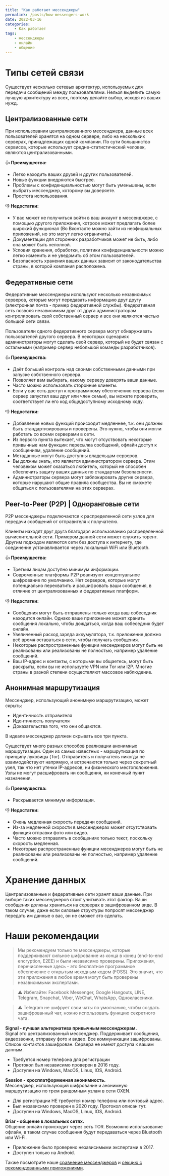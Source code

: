 ```yaml
---
title: "Как работают мессенджеры"
permalink: /posts/how-messengers-work
date: 2022-03-16
categories:
    - Как работает
tags:
    - мессенджеры
    - онлайн
    - общение
---
```


# Типы сетей связи

Существует несколько сетевых архитектур, используемых для передачи сообщений между пользователями. Нельзя выделить самую лучшую архитектуру из всех, поэтому делайте выбор, исходя из ваших нужд.

## Централизованные сети  
При использовании централизованного мессенджера, данные всех пользователей хранятся на одном сервере, либо на нескольких серверах, принадлежащих одной компании. По сути большинство сервисов, которые использует средне-статистический человек, являются централизованными.

:+1: **Преимущества:**

- Легко находить ваших друзей и других пользователей.
- Новые функции внедряются быстрее.
- Проблемы с конфиденциальностью могут быть уменьшены, если выбрать мессенджер, которому вы доверяете.
- Простота использования.

:-1: **Недостатки:**

- У вас может не получиться войти в ваш аккаунт в мессенджере, с помощью другого приложения, котроое может предлагать более широкий функционал (Во Вконтакте можно зайти из неофициальных приложений, но это могут легко ограничить).
- Документации для сторонних разработчиков может не быть, либо она может быть неполной.
- Условия хранения, обработки, политики конфиденциальности можно легко изменить и не уведомить об этом пользователей.
- Безопасность хранения ваших данных зависит от законодательства страны, в которой компания расположена.

## Федеративные сети  
Федеративные мессенджеры используют несколько независимых серверов, которые могут передавать информацию друг другу (электронная почта - пример федеративной службы). Федеративная сеть позволя независимым друг от друга администраторам контролировать свой собственный сервер и все они являются частью большой сети связи.

Пользователи одного федеративного сервера могут обнаруживать пользователей другого сервера. В некоторых сценариях администраторы могут сделать свой сервер, который не будет связан с остальными (например сервер небольшой команды разработчиков).

:+1: **Преимущества:**

- Даёт больший контроль над своими собственными данными при запуске собственного сервера.
- Позволяет вам выбирать, какому серверу доверять ваши данные.
- Часто можно использовать сторонние клиенты.
- Если у вас есть доступ к программному обеспечению сервера (если сервер запустил ваш друг или член семьи), вы можете проверить, соответствует ли его код общедоступному исходному коду.

:-1: **Недостатки:**

- Добавление новых функций происходит медленнее, т.к. они должны быть стандартизированы и проверены. Это нужно, чтобы они могли работать со всеми серверами в сети.
- Из первого пункта вытекает, что могут отсуствовать некоторые привычные нам функции: пересылка сообщений, офлайн доступ к сообщениям, удаление сообщений.
- Метаданные могут быть доступны владельцам серверов.
- Вы должны знать, кто является администратором сервера. Этим человеком может оказаться любитель, который не способен обеспечить защиту ваших данных по стандартам безопасности.
- Администраторы сервера могут заблокировать другие сервера, которые нарушают общие правила сообщества. Вы не сможете общаться с пользователями на этих серверах.

## Peer-to-Peer (P2P) | Одноранговые сети

P2P мессенджеры подключаются к распределенной сети узлов для передачи сообщений от отправителя к получателю.

Клиенты находят друг друга благодаря использованию распределенной вычислительной сети. Примером данной сети может служить торент. Другим подходом являются сети без доступа к интернету, где соединение устанавливается через локальный WiFi или Bluetooth.

:+1: **Преимущества:**

- Третьим лицам доступно минимум информации.
- Современные платформы P2P реализуют концептуальное шифрование по умолчанию. Нет серверов, которые могут потенциально перехватить и расшифровать ваши сообщения, в отличие от централизованных и федеративных платформ.

:-1: **Недостатки:**
- Сообщения могут быть отправлены только когда ваш собеседник находится онлайн. Однако ваше приложение может хранить сообщения локально, чтобы дождаться, когда ваш собеседник будет онлайн.
- Увеличенный расход заряда аккумулятора, т.к. приложение должно всё время оставаться в сети, чтобы получать сообщения.
- Некоторые распространенные функции месенджеров могут быть не реализованы или реализованы не полностью, например удаление сообщений.
- Ваш IP-адрес и контакты, с которыми вы общаетесь, могут быть раскрыты, если вы не используете VPN или Tor или I2P. Многие страны в разной степени осуществляют массовое наблюдение.

## Анонимная маршрутизация

Мессенджер, использующий анонимную маршрутизацию, может скрыть:
- Идентичность отправителя
- Идентичность получателя
- Доказательства того, что они общаются.

В идеале мессенджер должен скрывать все три пункта.

Существует много разных способов реализации анонимных маршрутизации. Один из самых известных - маршрутизация по принципу луковицы (Tor). Отправитель и получатель никогда не взаимодействуют напрямую, и встречаются только через секретный узел, так что нет утечки IP-адресов, ни физического местоположения. Узлы не могут расшифровать ни сообщения, ни конечный пункт назначения.

:+1: **Преимущества:**

- Раскрывается минимум информации.

:-1: **Недостатки:**

- Очень медленная скорость передачи сообщений.
- Из-за медленной скорости в мессенджерах может отсутствовать функция отправки фото или видео.
- Часто можно отправлять в сообщениях только текст, поскольку скорость медленная.
- Некоторые распространенные функции месенджеров могут быть не реализованы или реализованы не полностью, например удаление сообщений.

# Хранение данных

Централизованные и федеративные сети хранят ваши данные. При выборе таких мессенджеров стоит учитывать этот фактор. Ваши сообщения должны храниться на серверах в зашифрованном виде. В таком случае, даже если силовые структуры попросят мессенджер передать им данные о вас, он не сможет это сделать.

# Наши рекомендации

> Мы рекомендуем только те мессенджеры, которые поддерживают сильное шифрование из конца в конец (end-to-end encryption, E2EE) и были независимо проверены. Приложения, перечисленные здесь - это бесплатное программное обеспечение с открытым исходным кодом (FOSS). Это значит, что эти приложения в любое время могут быть проверены независимыми экспертами.

> :warning: Избегайте: Facebook Messenger, Google Hangouts, LINE, Telegram, Snapchat, Viber, WeChat, WhatsApp, Одноклассники.

> :warning: Telegram не шифрует свои чаты по умолчанию, чтобы создать зашифрованный чат, ножно использовать функцию секретного чата.

**Signal - лучшая альтернатива привычным мессенджерам.**  
Signal это централизованный мессенджер. Поддерживает сообщения, видеозвонки, отправку фото и видео. Все коммуникации зашифрованы. Список контактов зашифрован. Сервера не имеют доступа к вашим данным.

- Требуется номер телефона для регистрации
- Протокол был независимо проверен в 2016 году.
- Доступен на Windows, MacOS, Linux, IOS, Android.

**Session - кросплатформенная анонимность.**  
Мессенджер, использующий шифрование и анонимную маршрутизацию по трем рандомным узлам в сети OXEN.

- Для регистрации НЕ требуется номер телефона или почтовый адрес.
- Был независимо проверен в 2020 году. Протокол описан тут.
- Доступен на Windows, MacOS, Linux, IOS, Android.

**Briar - общение в локальных сетях.**  
Общение онлайн происходит через сеть TOR. Возможно использование офлайн, в таком случае сообщения будут передаваться через Bluetooth или Wi-Fi.  

- Приложение было проверено независимыми экспертами в 2017.
- Доступен только на Android.

Также посмотрите наше [сравнение мессенджеров](/mesengers/) и [секцию с рекомендованными приложениями](/soft/#мессенджеры).

